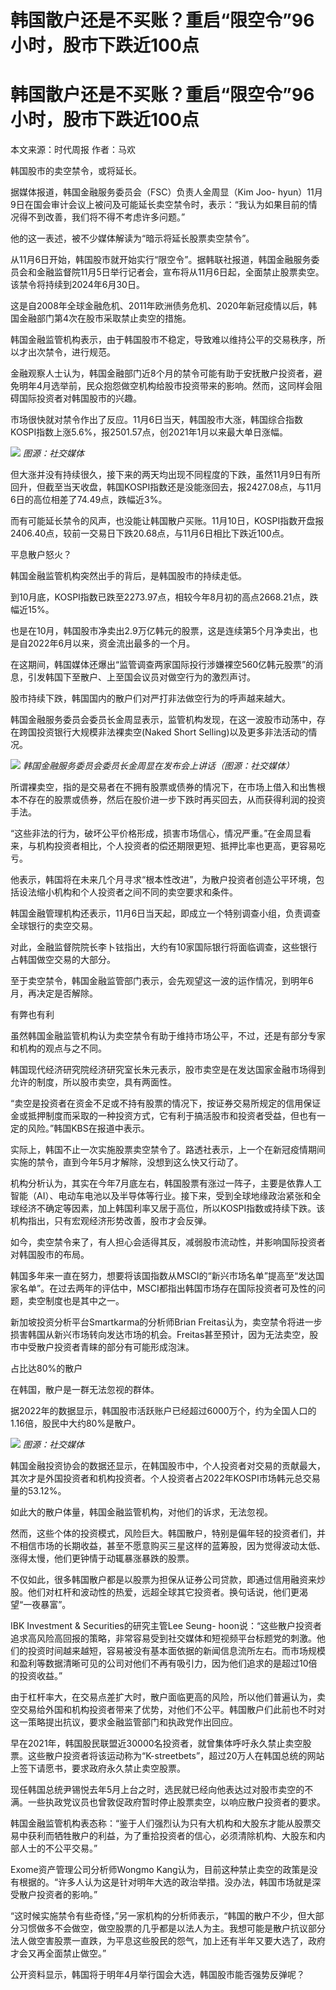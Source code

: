 # 韩国散户还是不买账？重启“限空令”96小时，股市下跌近100点

# 韩国散户还是不买账？重启“限空令”96小时，股市下跌近100点

本文来源：时代周报 作者：马欢

韩国股市的卖空禁令，或将延长。

据媒体报道，韩国金融服务委员会（FSC）负责人金周显（Kim Joo-
hyun）11月9日在国会审计会议上被问及可能延长卖空禁令时，表示：“我认为如果目前的情况得不到改善，我们将不得不考虑许多问题。”

他的这一表述，被不少媒体解读为“暗示将延长股票卖空禁令”。

从11月6日开始，韩国股市就开始实行“限空令”。据韩联社报道，韩国金融服务委员会和金融监督院11月5日举行记者会，宣布将从11月6日起，全面禁止股票卖空。该禁令将持续到2024年6月30日。

这是自2008年全球金融危机、2011年欧洲债务危机、2020年新冠疫情以后，韩国金融部门第4次在股市采取禁止卖空的措施。

韩国金融监管机构表示，由于韩国股市不稳定，导致难以维持公平的交易秩序，所以才出次禁令，进行规范。

金融观察人士认为，韩国金融部门近8个月的禁令可能有助于安抚散户投资者，避免明年4月选举前，民众抱怨做空机构给股市投资带来的影响。然而，这同样会阻碍国际投资者对韩国股市的兴趣。

市场很快就对禁令作出了反应。11月6日当天，韩国股市大涨，韩国综合指数KOSPI指数上涨5.6%，报2501.57点，创2021年1月以来最大单日涨幅。

![](https://inews.gtimg.com/om_bt/OH8QBgltLBbzFhvFLJhPl2Ypn71GkTeCZOW6uFJ6zb2dYAA/1000)
_图源：社交媒体_

但大涨并没有持续很久，接下来的两天均出现不同程度的下跌，虽然11月9日有所回升，但截至当天收盘，韩国KOSPI指数还是没能涨回去，报2427.08点，与11月6日的高位相差了74.49点，跌幅近3%。

而有可能延长禁令的风声，也没能让韩国散户买账。11月10日，KOSPI指数开盘报2406.40点，较前一交易日下跌20.68点，与11月6日相比下跌近100点。

平息散户怒火？

韩国金融监管机构突然出手的背后，是韩国股市的持续走低。

到10月底，KOSPI指数已跌至2273.97点，相较今年8月初的高点2668.21点，跌幅近15%。

也是在10月，韩国股市净卖出2.9万亿韩元的股票，这是连续第5个月净卖出，也是自2022年6月以来，资金流出最多的一个月。

在这期间，韩国媒体还爆出“监管调查两家国际投行涉嫌裸空560亿韩元股票”的消息，引发韩国下至散户、上至国会议员对做空行为的激烈声讨。

股市持续下跌，韩国国内的散户们对严打非法做空行为的呼声越来越大。

韩国金融服务委员会委员长金周显表示，监管机构发现，在这一波股市动荡中，存在跨国投资银行大规模非法裸卖空(Naked Short
Selling)以及更多非法活动的情况。

![](https://inews.gtimg.com/om_bt/OZ7B-HXEZF3cF337ghJm8S1IZrfHm7bRkdIRzhjFp1XJ8AA/1000)
_韩国金融服务委员会委员长金周显在发布会上讲话（图源：社交媒体）_

所谓裸卖空，指的是交易者在不拥有股票或债券的情况下，在市场上借入和出售根本不存在的股票或债券，然后在股价进一步下跌时再买回去，从而获得利润的投资手法。

“这些非法的行为，破坏公平价格形成，损害市场信心，情况严重。”在金周显看来，与机构投资者相比，个人投资者的偿还期限更短、抵押比率也更高，更容易吃亏。

他表示，韩国将在未来几个月寻求“根本性改进”，为散户投资者创造公平环境，包括设法缩小机构和个人投资者之间不同的卖空要求和条件。

韩国金融管理机构还表示，11月6日当天起，即成立一个特别调查小组，负责调查全球银行的卖空交易。

对此，金融监督院院长李卜铉指出，大约有10家国际银行将面临调查，这些银行占韩国做空交易的大部分。

至于卖空禁令，韩国金融监管部门表示，会先观望这一波的运作情况，到明年6月，再决定是否解除。

有弊也有利

虽然韩国金融监管机构认为卖空禁令有助于维持市场公平，不过，还是有部分专家和机构的观点与之不同。

韩国现代经济研究院经济研究室长朱元表示，股市卖空是在发达国家金融市场得到允许的制度，所以股市卖空，具有两面性。

“卖空是投资者在资金不足或不持有股票的情况下，按证券交易所规定的信用保证金或抵押制度而采取的一种投资方式，它有利于搞活股市和投资者受益，但也有一定的风险。”韩国KBS在报道中表示。

实际上，韩国不止一次实施股票卖空禁令了。路透社表示，上一个在新冠疫情期间实施的禁令，直到今年5月才解除，没想到这么快又行动了。

机构分析认为，其实在今年7月底左右，韩国股票有涨过一阵子，主要是依靠人工智能（AI）、电动车电池以及半导体等行业。接下来，受到全球地缘政治紧张和全球经济不确定等因素，加上韩国利率又居于高位，所以KOSPI指数或持续下跌。该机构指出，只有宏观经济形势改善，股市才会反弹。

如今，卖空禁令来了，有人担心会适得其反，减弱股市流动性，并影响国际投资者对韩国股市的布局。

韩国多年来一直在努力，想要将该国指数从MSCI的“新兴市场名单”提高至“发达国家名单”。在过去两年的评估中，MSCI都指出韩国市场存在国际投资者可及性的问题，卖空制度也是其中之一。

新加坡投资分析平台Smartkarma的分析师Brian
Freitas认为，卖空禁令将进一步损害韩国从新兴市场转向发达市场的机会。Freitas甚至预计，因为无法卖空，股市中受散户投资者青睐的部分有可能形成泡沫。

占比达80%的散户

在韩国，散户是一群无法忽视的群体。

据2022年的数据显示，韩国股市活跃账户已经超过6000万个，约为全国人口的1.16倍，股民中大约80%是散户。

![](https://inews.gtimg.com/om_bt/OB303B34WWFH4NzYaAl_fRuvXLmE0GCBdLSqXppaxZ7tIAA/1000)
_图源：社交媒体_

韩国金融投资协会的数据还显示，在韩国股市中，个人投资者对交易的贡献最大，其次才是外国投资者和机构投资者。个人投资者占2022年KOSPI市场韩元总交易量的53.12%。

如此大的散户体量，韩国金融监管机构，对他们的诉求，无法忽视。

然而，这些个体的投资模式，风险巨大。韩国散户，特别是偏年轻的投资者们，并不相信市场的长期收益，甚至不愿意购买三星这样的蓝筹股，因为觉得波动太低、涨得太慢，他们更钟情于动辄暴涨暴跌的股票。

不仅如此，很多韩国散户都是以股票为担保从证券公司贷款，即通过信用融资来炒股。他们对杠杆和波动性的热爱，远超全球其它投资者。换句话说，他们更渴望“一夜暴富”。

IBK Investment & Securities的研究主管Lee Seung-
hoon说：“这些散户投资者追求高风险高回报的策略，非常容易受到社交媒体和短视频平台标题党的刺激。他们的投资时间越来越短，容易被没有基本面依据的新闻信息流所左右。而市场规模和盈利等数据清晰可见的公司对他们不再有吸引力，因为他们追求的是超过10倍的投资收益。”

由于杠杆率大，在交易点差扩大时，散户面临更高的风险，所以他们普遍认为，卖空交易给外国和机构投资者带来了优势，对他们不公平。韩国散户们此前也不时对这一策略提出抗议，要求金融监管部门和执政党作出回应。

早在2021年，韩国股民联盟近30000名投资者，就曾集体呼吁永久禁止卖空股票。这些散户投资者将该运动称为“K-streetbets”，超过20万人在韩国总统的网站上签下请愿书，要求政府永久禁止卖空股票。

现任韩国总统尹锡悦去年5月上台之时，选民就已经向他表达过对股市卖空的不满。一些执政党议员也曾敦促政府暂时停止股票卖空，以响应散户投资者的要求。

韩国金融监管机构表态称：“鉴于人们强烈认为只有大机构和大股东才能从股票交易中获利而牺牲散户的利益，为了重拾投资者的信心，必须清除机构、大股东和内部人士的不公平交易。”

Exome资产管理公司分析师Wongmo
Kang认为，目前这种禁止卖空的政策是没有根据的。“许多人认为这是针对明年大选的政治举措。没办法，韩国市场就是深受散户投资者的影响。”

“这时候实施禁令有些奇怪，”另一家机构的分析师表示，“韩国的散户不少，但大部分习惯做多不会做空，做空股票的几乎都是以法人为主。我想可能是散户抗议部分法人做空害股票一直跌，为平息这些股民的怨气，加上还有半年又要大选了，政府才会又再全面禁止做空。”

公开资料显示，韩国将于明年4月举行国会大选，韩国股市能否强势反弹呢？

